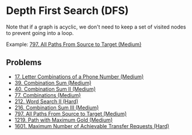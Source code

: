 # Depth First Search (DFS)

Note that if a graph is acyclic, we don't need to keep a set of visited nodes to prevent going into a loop.

Example: [797. All Paths From Source to Target (Medium)](https://leetcode.com/problems/all-paths-from-source-to-target/)

## Problems

* [17. Letter Combinations of a Phone Number \(Medium\)](https://leetcode.com/problems/letter-combinations-of-a-phone-number/)
* [39. Combination Sum \(Medium\)](https://leetcode.com/problems/combination-sum/)
* [40. Combination Sum II \(Medium\)](https://leetcode.com/problems/combination-sum-ii/)
* [77. Combinations \(Medium\)](https://leetcode.com/problems/combinations/)
* [212. Word Search II \(Hard\)](https://leetcode.com/problems/word-search-ii/)
* [216. Combination Sum III \(Medium\)](https://leetcode.com/problems/combination-sum-iii/)
* [797. All Paths From Source to Target (Medium)](https://leetcode.com/problems/all-paths-from-source-to-target/)
* [1219. Path with Maximum Gold (Medium)](https://leetcode.com/problems/path-with-maximum-gold/)
* [1601. Maximum Number of Achievable Transfer Requests (Hard)](https://leetcode.com/problems/maximum-number-of-achievable-transfer-requests/)